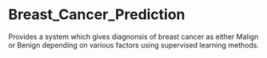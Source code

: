 # Breast_Cancer_Prediction

Provides a system which gives diagnonsis of breast cancer as either Malign or Benign depending on various factors using supervised learning methods. 
